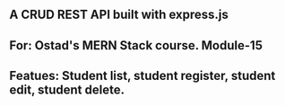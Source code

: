 ## A CRUD REST API built with express.js 
## For: Ostad's MERN Stack course. Module-15 
## Featues: Student list, student register, student edit, student delete. 
